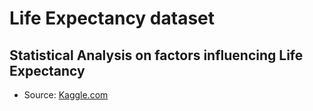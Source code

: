 # Life Expectancy dataset

## Statistical Analysis on factors influencing Life Expectancy

- Source: [Kaggle.com](https://www.kaggle.com/augustus0498/life-expectancy-who)
